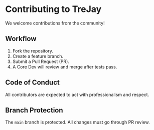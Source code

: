# Contributing to TreJay

We welcome contributions from the community!  

## Workflow
1. Fork the repository.  
2. Create a feature branch.  
3. Submit a Pull Request (PR).  
4. A Core Dev will review and merge after tests pass.  

## Code of Conduct
All contributors are expected to act with professionalism and respect.  

## Branch Protection
The `main` branch is protected. All changes must go through PR review.  
